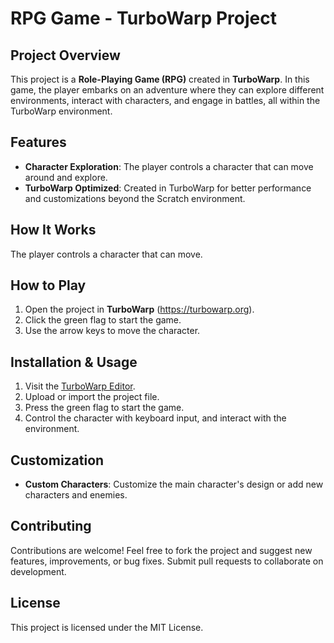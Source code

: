 # RPG Game - TurboWarp Project

## Project Overview
This project is a **Role-Playing Game (RPG)** created in **TurboWarp**. In this game, the player embarks on an adventure where they can explore different environments, interact with characters, and engage in battles, all within the TurboWarp environment.

## Features
- **Character Exploration**: The player controls a character that can move around and explore.
- **TurboWarp Optimized**: Created in TurboWarp for better performance and customizations beyond the Scratch environment.

## How It Works
The player controls a character that can move.

## How to Play
1. Open the project in **TurboWarp** (https://turbowarp.org).
2. Click the green flag to start the game.
3. Use the arrow keys to move the character.

## Installation & Usage
1. Visit the [TurboWarp Editor](https://turbowarp.org/editor).
2. Upload or import the project file.
3. Press the green flag to start the game.
4. Control the character with keyboard input, and interact with the environment.

## Customization
- **Custom Characters**: Customize the main character's design or add new characters and enemies.
## Contributing
Contributions are welcome! Feel free to fork the project and suggest new features, improvements, or bug fixes. Submit pull requests to collaborate on development.

## License
This project is licensed under the MIT License.

